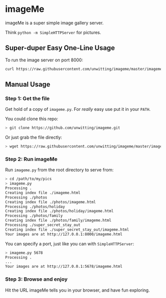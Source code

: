 # imageMe

imageMe is a super simple image gallery server.

Think `python -m SimpleHTTPServer` for pictures.

## Super-duper Easy One-Line Usage

To run the image server on port 8000:

```bash
curl https://raw.githubusercontent.com/unwitting/imageme/master/imageme.py | python
```

## Manual Usage

### Step 1: Get the file

Get hold of a copy of `imageme.py`. For _really_ easy use put it in your `PATH`.

You could clone this repo:

```bash
> git clone https://github.com/unwitting/imageme.git
```

Or just grab the file directly:

```bash
> wget https://raw.githubusercontent.com/unwitting/imageme/master/imageme.py
```

### Step 2: Run imageMe

Run `imageme.py` from the root directory to serve from:

```bash
> cd /path/to/my/pics
> imageme.py
Processing .
Creating index file ./imageme.html
Processing ./photos
Creating index file ./photos/imageme.html
Processing ./photos/holiday
Creating index file ./photos/holiday/imageme.html
Processing ./photos/family
Creating index file ./photos/family/imageme.html
Processing ./super_secret_stay_out
Creating index file ./super_secret_stay_out/imageme.html
Your images are at http://127.0.0.1:8000/imageme.html
```

You can specify a port, just like you can with `SimpleHTTPServer`:

```bash
> imageme.py 5678
Processing .
...
Your images are at http://127.0.0.1:5678/imageme.html
```

### Step 3: Browse and enjoy

Hit the URL imageMe tells you in your browser, and have fun exploring.
